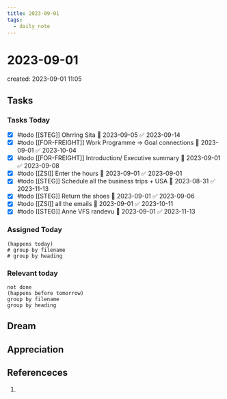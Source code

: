 ```yaml
---
title: 2023-09-01
tags:
  - daily_note
---
```


# 2023-09-01
created: 2023-09-01 11:05

## Tasks

### Tasks Today
- [x] #todo [[STEG]] Ohrring Sita 🛫 2023-09-05 ✅ 2023-09-14
- [x] #todo [[FOR-FREIGHT]] Work Programme -> Goal connections 🛫 2023-09-01 ✅ 2023-10-04
- [x] #todo [[FOR-FREIGHT]] Introduction/ Executive summary 🛫 2023-09-01 ✅ 2023-09-08
- [x] #todo [[ZSI]] Enter the hours 🛫 2023-09-01 ✅ 2023-09-01
- [x] #todo [[STEG]] Schedule all the business trips + USA 🛫 2023-08-31 ✅ 2023-11-13
- [x] #todo [[STEG]] Return the shoes 🛫 2023-09-01 ✅ 2023-09-06
- [x] #todo [[ZSI]] all the emails 🛫 2023-09-01 ✅ 2023-10-11
- [x] #todo [[STEG]] Anne VFS randevu 🛫 2023-09-01 ✅ 2023-11-13
### Assigned Today
```tasks
(happens today)
# group by filename
# group by heading
```

### Relevant today
```tasks
not done
(happens before tomorrow)
group by filename
group by heading
```

## Dream

## Appreciation

## Referenceces
1. 